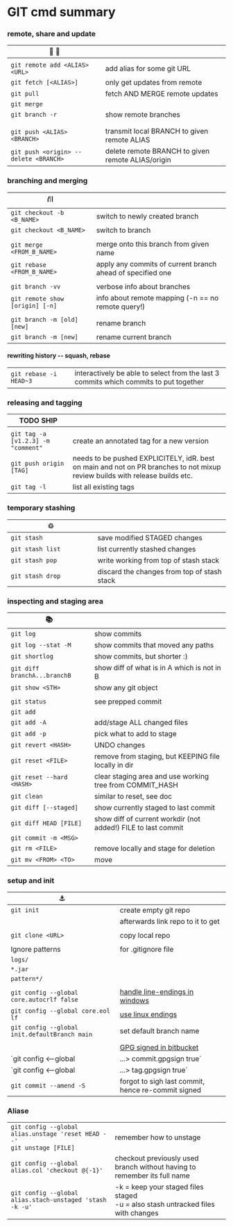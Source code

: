 # GIT cmd summary


### remote, share and update
| &#128186; &#128673;            |                                                            |
|--------------------------------|------------------------------------------------------------|
|                                |                                                            |
| `git remote add <ALIAS> <URL>` | add alias for some git URL                                 |
| `git fetch [<ALIAS>]         ` | only get updates from remote                               |
| `git pull                  `   | fetch AND MERGE remote updates                             |
| `git merge                 `   |                                                            |
| `git branch -r             `   | show remote branches                                       |
|                                |                                                            |
|                                |                                                            |
| `git push <ALIAS> <BRANCH> `   | transmit local BRANCH to given remote ALIAS                |
| `git push <origin> --delete <BRANCH> `   | delete remote BRANCH to given remote ALIAS/origin|




### branching and merging
| &#9945;                       |                                                            |
|-------------------------------|------------------------------------------------------------|
| `git checkout -b <B_NAME>   ` | switch to newly created branch                             |
| `git checkout <B_NAME>      ` | switch to branch                                           |
|                               |                                                            |
| `git merge <FROM_B_NAME>    ` | merge onto this branch from given name                     |
| `git rebase <FROM_B_NAME>   ` | apply any commits of current branch ahead of specified one |
|                               |                                                            |
|`git branch -vv               `| verbose info about branches                                |
|`git remote show [origin] [-n]`| info about remote mapping (-n == no remote query!)         |
|                               |                                                            |
|`git branch -m [old] [new]    `| rename branch                                              |
|`git branch -m [new]          `| rename current branch                                      |


#### rewriting history -- squash, rebase
|                              |                                                            |
|------------------------------|------------------------------------------------------------|
|`git rebase -i HEAD~3        `| interactively be able to select from the last 3 commits which commits to put together |


### releasing and tagging

| TODO SHIP                         |                                                            |
|-----------------------------------|------------------------------------------------------------|
|                                   |                                                            |
| `git tag -a [v1.2.3] -m "comment"`| create an annotated tag for a new version                  |
| `git push origin [TAG]           `| needs to be pushed EXPLICITELY, idR. best on main and not on PR branches to not mixup review builds with release builds etc.    |
| `git tag -l                      `| list all existing tags                                     |



### temporary stashing

| &#9842;                      |                                                            |
|------------------------------|------------------------------------------------------------|
| `git stash                 ` | save modified STAGED changes                               |
| `git stash list            ` | list currently stashed changes                             |
| `git stash pop             ` | write working from top of stash stack                      |
| `git stash drop            ` | discard the changes from top of stash stack                |





### inspecting and staging area

| &#128218;                    |                                                            |
|------------------------------|------------------------------------------------------------|
| `git log                   ` | show commits                                               |
| `git log --stat -M         ` | show commits that moved any paths                          |
| `git shortlog              ` | show commits, but shorter :)                               |
| `git diff branchA...branchB` | show diff of what is in A which is not in B                |
| `git show <STH>            ` | show any git object                                        |
|                              |                                                            |
| `git status                ` | see prepped commit                                         |
| `git add                   ` |                                                            |
| `git add -A                ` | add/stage ALL changed files                                |
| `git add -p                ` | pick what to add to stage                                  |
| `git revert <HASH>         ` | UNDO changes                                               |
| `git reset <FILE>          ` | remove from staging, but KEEPING file locally in dir       |
| `git reset --hard <HASH>   ` | clear staging area and use working tree from COMMIT_HASH   |
| `git clean                 ` | similar to reset, see doc                                  |
| `git diff [--staged]       ` | show currently staged to last commit                       |
| `git diff HEAD [FILE]      ` | show diff of current workdir (not added!) FILE to last commit |
| `git commit -m <MSG>       ` |                                                            |
| `git rm <FILE>             ` | remove locally and stage for deletion                      |
| `git mv <FROM> <TO>        ` | move                                                       |



### setup and init

| &#9875;                      |                                                            |
|------------------------------|------------------------------------------------------------|
| `git init                  ` | create empty git repo                                      |
| `                          ` | afterwards link repo to it to get                          |
|                              |                                                            |
| `git clone <URL>           ` | copy local repo                                            |
|                              |                                                            |
| Ignore patterns              | for .gitignore file                                        |
| `logs/                     ` |                                                            |
| `*.jar                     ` |                                                            |
| `pattern*/                 ` |                                                            |
|                              |                                                            |
| `git config --global core.autocrlf false` | [handle line-endings in windows](https://stackoverflow.com/questions/2517190/how-do-i-force-git-to-use-lf-instead-of-crlf-under-windows) |
| `git config --global core.eol lf        ` | [use linux endings  ](https://docs.github.com/en/get-started/getting-started-with-git/configuring-git-to-handle-line-endings) |
| `git config --global init.defaultBranch main` | set default branch name                                                                                                       |
|                              |                                                            |
|                                                 | [GPG signed in bitbucket](https://confluence.atlassian.com/bitbucketserver/using-gpg-keys-913477014.html)                                                               |
| `git config <--global|...> commit.gpgsign true` | no need to sign each commit/tag with -S if activated by default |
| `git config <--global|...> tag.gpgsign true` | no need to sign each commit/tag with -S if activated by default |
| `git commit --amend -S                     ` | forgot to sigh last commit, hence re-commit signed              |



### Aliase


|                                 |                                                            |
|---------------------------------|------------------------------------------------------------|
| `git config --global alias.unstage 'reset HEAD --'` <br> `git unstage [FILE]` | remember how to unstage |
| `git config --global alias.col 'checkout @{-1}'` | checkout previously used branch without having to remember its full name |
| `git config --global alias.stach-unstaged 'stash -k -u'` | -k = keep your staged files staged <br> -u = also stash untracked files with changes |

